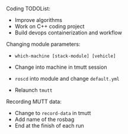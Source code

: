 Coding TODOList:
* Improve algorithms
* Work on C++ coding project
* Build devops containerization and workflow


Changing module parameters:

* ```which-machine [stack-module] [vehicle]```

* Change into machine in tmutt session

* `roscd` into module and change `default.yml`

* Relaunch `tmutt`



Recording MUTT data:
* Change to `record-data` in tmutt
* Add name of the rosbag
* End at the finish of each run

